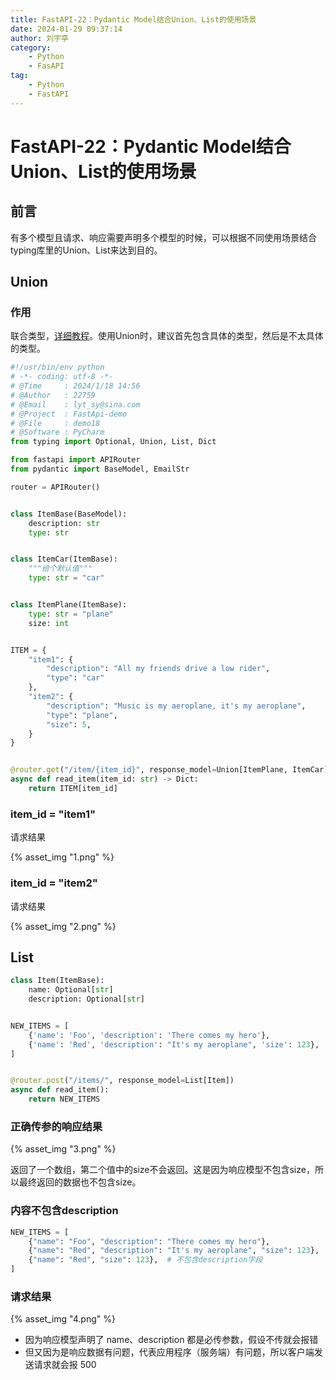 ```yaml
---
title: FastAPI-22：Pydantic Model结合Union、List的使用场景
date: 2024-01-29 09:37:14
author: 刘宇亭
category:
    - Python
    - FasAPI
tag:
    - Python
    - FastAPI
---
```

# FastAPI-22：Pydantic Model结合Union、List的使用场景

## 前言

有多个模型且请求、响应需要声明多个模型的时候，可以根据不同使用场景结合typing库里的Union、List来达到目的。

## Union

### 作用

联合类型，[详细教程](https://www.cnblogs.com/poloyy/p/15170066.html)。使用Union时，建议首先包含具体的类型，然后是不太具体的类型。

```python
#!/usr/bin/env python
# -*- coding: utf-8 -*-
# @Time     : 2024/1/18 14:56 
# @Author   : 22759
# @Email    : lyt_sy@sina.com
# @Project  : FastApi-demo
# @File     : demo18
# @Software : PyCharm
from typing import Optional, Union, List, Dict

from fastapi import APIRouter
from pydantic import BaseModel, EmailStr

router = APIRouter()


class ItemBase(BaseModel):
    description: str
    type: str


class ItemCar(ItemBase):
    """给个默认值"""
    type: str = "car"


class ItemPlane(ItemBase):
    type: str = "plane"
    size: int


ITEM = {
    "item1": {
        "description": "All my friends drive a low rider",
        "type": "car"
    },
    "item2": {
        "description": "Music is my aeroplane, it's my aeroplane",
        "type": "plane",
        "size": 5,
    }
}


@router.get("/item/{item_id}", response_model=Union[ItemPlane, ItemCar])
async def read_item(item_id: str) -> Dict:
    return ITEM[item_id]
```

### item_id = "item1"

请求结果

{% asset_img "1.png" %}

### item_id = "item2"

请求结果

{% asset_img "2.png" %}

## List

```python
class Item(ItemBase):
    name: Optional[str]
    description: Optional[str]


NEW_ITEMS = [
    {'name': 'Foo', 'description': 'There comes my hero'},
    {'name': 'Red', 'description': "It's my aeroplane", 'size': 123},  # 多了个size字段
]


@router.post("/items/", response_model=List[Item])
async def read_item():
    return NEW_ITEMS
```

### 正确传参的响应结果

{% asset_img "3.png" %}

返回了一个数组，第二个值中的size不会返回。这是因为响应模型不包含size，所以最终返回的数据也不包含size。

### 内容不包含description

```python
NEW_ITEMS = [
    {"name": "Foo", "description": "There comes my hero"},
    {"name": "Red", "description": "It's my aeroplane", "size": 123},  # 多了个size字段
    {"name": "Red", "size": 123},  # 不包含description字段
]
```

### 请求结果

{% asset_img "4.png" %}

- 因为响应模型声明了 name、description 都是必传参数，假设不传就会报错
- 但又因为是响应数据有问题，代表应用程序（服务端）有问题，所以客户端发送请求就会报 500

